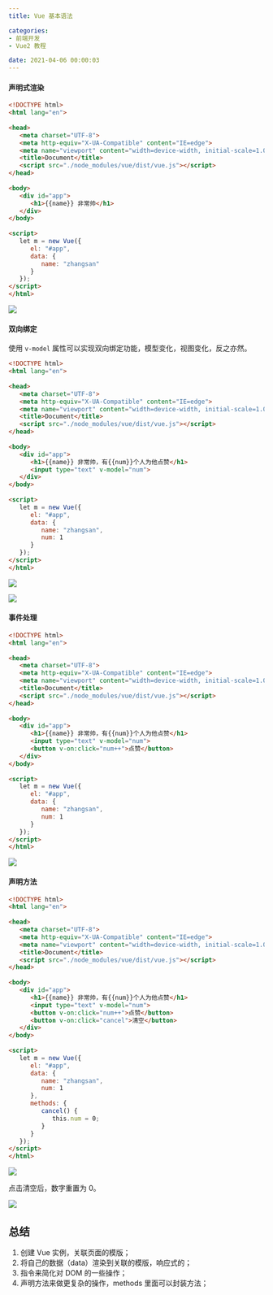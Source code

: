 ```yaml
---
title: Vue 基本语法

categories:
- 前端开发
- Vue2 教程

date: 2021-04-06 00:00:03
---
```

#### 声明式渲染
```html
<!DOCTYPE html>
<html lang="en">
 
<head>
   <meta charset="UTF-8">
   <meta http-equiv="X-UA-Compatible" content="IE=edge">
   <meta name="viewport" content="width=device-width, initial-scale=1.0">
   <title>Document</title>
   <script src="./node_modules/vue/dist/vue.js"></script>
</head>
 
<body>
   <div id="app">
      <h1>{{name}} 非常帅</h1>
   </div>
</body>
 
<script>
   let m = new Vue({
      el: "#app",
      data: {
         name: "zhangsan"
      }
   });
</script>
</html>
```

![](https://cdn.jsdelivr.net/gh/zhangqinghua/hexo_image/20210406125205.png)

#### 双向绑定
使用 `v-model` 属性可以实现双向绑定功能，模型变化，视图变化，反之亦然。

```html
<!DOCTYPE html>
<html lang="en">
 
<head>
   <meta charset="UTF-8">
   <meta http-equiv="X-UA-Compatible" content="IE=edge">
   <meta name="viewport" content="width=device-width, initial-scale=1.0">
   <title>Document</title>
   <script src="./node_modules/vue/dist/vue.js"></script>
</head>
 
<body>
   <div id="app">
      <h1>{{name}} 非常帅，有{{num}}个人为他点赞</h1>
      <input type="text" v-model="num">
   </div>
</body>
 
<script>
   let m = new Vue({
      el: "#app",
      data: {
         name: "zhangsan",
         num: 1
      }
   });
</script>
</html>
```

![](https://cdn.jsdelivr.net/gh/zhangqinghua/hexo_image/20210406125139.png)

![](https://cdn.jsdelivr.net/gh/zhangqinghua/hexo_image/20210406125244.png)

#### 事件处理
```html
<!DOCTYPE html>
<html lang="en">
 
<head>
   <meta charset="UTF-8">
   <meta http-equiv="X-UA-Compatible" content="IE=edge">
   <meta name="viewport" content="width=device-width, initial-scale=1.0">
   <title>Document</title>
   <script src="./node_modules/vue/dist/vue.js"></script>
</head>
 
<body>
   <div id="app">
      <h1>{{name}} 非常帅，有{{num}}个人为他点赞</h1>
      <input type="text" v-model="num">
      <button v-on:click="num++">点赞</button>
   </div>
</body>
 
<script>
   let m = new Vue({
      el: "#app",
      data: {
         name: "zhangsan",
         num: 1
      }
   });
</script>
</html>
```

![](https://cdn.jsdelivr.net/gh/zhangqinghua/hexo_image/20210406125334.png)
#### 声明方法
```html
<!DOCTYPE html>
<html lang="en">
 
<head>
   <meta charset="UTF-8">
   <meta http-equiv="X-UA-Compatible" content="IE=edge">
   <meta name="viewport" content="width=device-width, initial-scale=1.0">
   <title>Document</title>
   <script src="./node_modules/vue/dist/vue.js"></script>
</head>
 
<body>
   <div id="app">
      <h1>{{name}} 非常帅，有{{num}}个人为他点赞</h1>
      <input type="text" v-model="num">
      <button v-on:click="num++">点赞</button>
      <button v-on:click="cancel">清空</button>
   </div>
</body>
 
<script>
   let m = new Vue({
      el: "#app",
      data: {
         name: "zhangsan",
         num: 1
      },
      methods: {
         cancel() {
            this.num = 0;
         }
      }
   });
</script>
</html>
```

![](https://cdn.jsdelivr.net/gh/zhangqinghua/hexo_image/20210406125413.png)

点击清空后，数字重置为 0。

![](https://cdn.jsdelivr.net/gh/zhangqinghua/hexo_image/20210406125539.png)

## 总结
1. 创建 Vue 实例，关联页面的模版；
1. 将自己的数据（data）渲染到关联的模版，响应式的；
1. 指令来简化对 DOM 的一些操作；
1. 声明方法来做更复杂的操作，methods 里面可以封装方法；